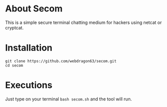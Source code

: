 # About Secom
This is a simple secure terminal chatting medium for hackers using netcat or cryptcat.

# Installation
```shell
git clone https://github.com/webdragon63/secom.git
cd secom
```
# Executions
Just type on your terminal
`bash secom.sh` and the tool will run.
